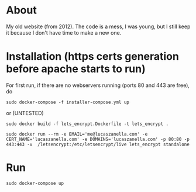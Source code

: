 # About

My old website (from 2012). The code is a mess, I was young, but I still keep it because I don't have time to make a new one.

# Installation (https certs generation before apache starts to run)

For first run, if there are no webservers running (ports 80 and 443 are free), do 

```
sudo docker-compose -f installer-compose.yml up
```

or (UNTESTED)

```
sudo docker build -f lets_encrypt.Dockerfile -t lets_encrypt .

sudo docker run --rm -e EMAIL='me@lucaszanella.com' -e CERT_NAME='lucaszanella.com' -e DOMAINS='lucaszanella.com' -p 80:80 -p 443:443 -v  /letsencrypt:/etc/letsencrypt/live lets_encrypt standalone
```


# Run 

```
sudo docker-compose up
```

